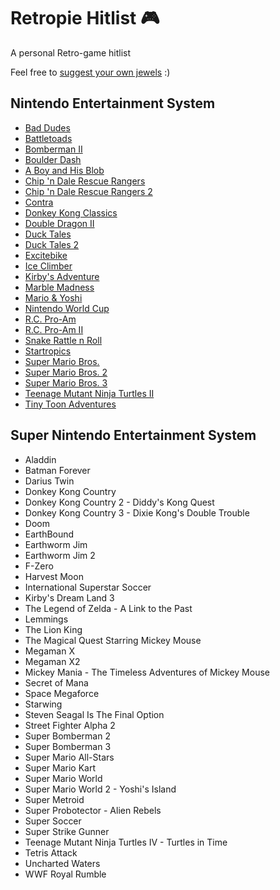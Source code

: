 # Retropie Hitlist :video_game:
A personal Retro-game hitlist

Feel free to [suggest your own jewels](https://github.com/error418/retropie-hitlist/issues) :)

## Nintendo Entertainment System

* [Bad Dudes](http://thegamesdb.net/game/332/)
* [Battletoads](http://thegamesdb.net/game/2770/)
* [Bomberman II](http://thegamesdb.net/game/1653/)
* [Boulder Dash](http://thegamesdb.net/game/1041/)
* [A Boy and His Blob](http://thegamesdb.net/game/1042/)
* [Chip 'n Dale Rescue Rangers](http://thegamesdb.net/game/1248/)
* [Chip 'n Dale Rescue Rangers 2](http://thegamesdb.net/game/1249/)
* [Contra](http://thegamesdb.net/game/1258/)
* [Donkey Kong Classics](http://thegamesdb.net/game/1928/)
* [Double Dragon II](http://thegamesdb.net/game/342/)
* [Duck Tales](http://thegamesdb.net/game/1276/)
* [Duck Tales 2](http://thegamesdb.net/game/1808/)
* [Excitebike](http://thegamesdb.net/game/213/)
* [Ice Climber](http://thegamesdb.net/game/1326/)
* [Kirby's Adventure](http://thegamesdb.net/game/121/)
* [Marble Madness](http://thegamesdb.net/game/359/)
* [Mario & Yoshi](http://thegamesdb.net/game/41743/)
* [Nintendo World Cup](http://thegamesdb.net/game/1321/)
* [R.C. Pro-Am](http://thegamesdb.net/game/1405/)
* [R.C. Pro-Am II](http://thegamesdb.net/game/2028/)
* [Snake Rattle n Roll](http://thegamesdb.net/game/1419/)
* [Startropics](http://thegamesdb.net/game/1454/)
* [Super Mario Bros.](http://thegamesdb.net/game/140/)
* [Super Mario Bros. 2](http://thegamesdb.net/game/171/)
* [Super Mario Bros. 3](http://thegamesdb.net/game/112/)
* [Teenage Mutant Ninja Turtles II](http://thegamesdb.net/game/383/)
* [Tiny Toon Adventures](http://thegamesdb.net/game/1384/)

## Super Nintendo Entertainment System

* Aladdin
* Batman Forever
* Darius Twin
* Donkey Kong Country
* Donkey Kong Country 2 - Diddy's Kong Quest
* Donkey Kong Country 3 - Dixie Kong's Double Trouble
* Doom
* EarthBound
* Earthworm Jim
* Earthworm Jim 2
* F-Zero
* Harvest Moon
* International Superstar Soccer
* Kirby's Dream Land 3
* The Legend of Zelda - A Link to the Past
* Lemmings
* The Lion King
* The Magical Quest Starring Mickey Mouse
* Megaman X
* Megaman X2
* Mickey Mania - The Timeless Adventures of Mickey Mouse
* Secret of Mana
* Space Megaforce
* Starwing
* Steven Seagal Is The Final Option
* Street Fighter Alpha 2
* Super Bomberman 2
* Super Bomberman 3
* Super Mario All-Stars
* Super Mario Kart
* Super Mario World
* Super Mario World 2 - Yoshi's Island
* Super Metroid
* Super Probotector - Alien Rebels
* Super Soccer
* Super Strike Gunner
* Teenage Mutant Ninja Turtles IV - Turtles in Time
* Tetris Attack
* Uncharted Waters
* WWF Royal Rumble
